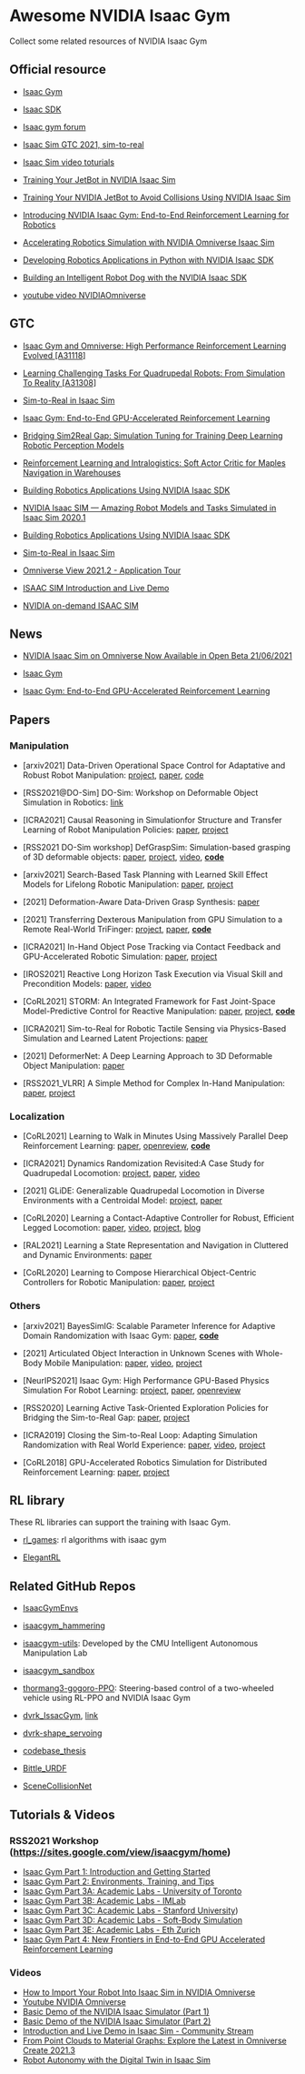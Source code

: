 # Awesome NVIDIA Isaac Gym

Collect some related resources of NVIDIA Isaac Gym

## Official resource

- [Isaac Gym](https://developer.nvidia.com/isaac-gym)

- [Isaac SDK](https://docs.nvidia.com/isaac/isaac/doc/index.html)

- [Isaac gym forum](https://forums.developer.nvidia.com/c/agx-autonomous-machines/isaac/isaac-gym/322)

- [Isaac Sim GTC 2021, sim-to-real](https://www.nvidia.com/en-us/on-demand/session/gtcspring21-s31824/)

- [Isaac Sim video toturials](https://www.youtube.com/playlist?list=PL3jK4xNnlCVf1SzxjCm7ZxDBNl9QYyV8X)

- [Training Your JetBot in NVIDIA Isaac Sim](https://developer.nvidia.com/blog/training-your-jetbot-in-isaac-sim/)

- [Training Your NVIDIA JetBot to Avoid Collisions Using NVIDIA Isaac Sim](https://developer.nvidia.com/blog/training-your-nvidia-jetbot-to-avoid-collisions-using-nvidia-isaac-sim/)

- [Introducing NVIDIA Isaac Gym: End-to-End Reinforcement Learning for Robotics](https://developer.nvidia.com/blog/introducing-isaac-gym-rl-for-robotics/)

- [Accelerating Robotics Simulation with NVIDIA Omniverse Isaac Sim](https://developer.nvidia.com/blog/accelerating-robotics-simulation-with-nvidia-omniverse-isaac-sim/)

- [Developing Robotics Applications in Python with NVIDIA Isaac SDK](https://developer.nvidia.com/blog/developing-robotics-applications-in-python-with-isaac-sdk/)

- [Building an Intelligent Robot Dog with the NVIDIA Isaac SDK](https://developer.nvidia.com/blog/building-intelligent-robot-dog-with-isaac-sdk/)

- [youtube video NVIDIAOmniverse](https://www.youtube.com/c/NVIDIAOmniverse/videos?&ab_channel=NVIDIAOmniverse)

## GTC

- [Isaac Gym and Omniverse: High Performance Reinforcement Learning Evolved [A31118]](https://events.rainfocus.com/widget/nvidia/nvidiagtc/sessioncatalog?search=A31118)

- [Learning Challenging Tasks For Quadrupedal Robots: From Simulation To Reality [A31308]](https://events.rainfocus.com/widget/nvidia/nvidiagtc/sessioncatalog?search=A31308)

- [Sim-to-Real in Isaac Sim](https://www.nvidia.com/en-us/on-demand/session/gtcspring21-s31824/)

- [Isaac Gym: End-to-End GPU-Accelerated Reinforcement Learning](https://www.nvidia.com/en-us/on-demand/session/gtcspring21-s32037/)

- [Bridging Sim2Real Gap: Simulation Tuning for Training Deep Learning Robotic Perception Models](https://www.nvidia.com/en-us/on-demand/session/gtcspring21-s31649/)

- [Reinforcement Learning and Intralogistics: Soft Actor Critic for Maples Navigation in Warehouses](https://www.nvidia.com/en-us/on-demand/session/gtcspring21-e31467/)

- [Building Robotics Applications Using NVIDIA Isaac SDK](https://www.nvidia.com/en-us/on-demand/session/gtcfall20-a21856/)

- [NVIDIA Isaac SIM — Amazing Robot Models and Tasks Simulated in Isaac Sim 2020.1](https://www.nvidia.com/en-us/on-demand/session/gtcsj20-d2s43/)

- [Building Robotics Applications Using NVIDIA Isaac SDK](https://www.nvidia.com/en-us/on-demand/session/gtcfall20-a21856/)

- [Sim-to-Real in Isaac Sim](https://www.nvidia.com/en-us/on-demand/session/gtcspring21-s31824/)

- [Omniverse View 2021.2 - Application Tour](https://www.nvidia.com/en-us/on-demand/session/omniverse2020-om1315/)

- [ISAAC SIM Introduction and Live Demo](https://www.nvidia.com/en-us/on-demand/session/omniverse2020-om1314/)

- [NVIDIA on-demand ISAAC SIM](https://www.nvidia.com/en-us/on-demand/search/?facet.mimetype[]=event%20session&layout=list&page=1&q=isaac%20sim&sort=relevance)

## News

- [NVIDIA Isaac Sim on Omniverse Now Available in Open Beta 21/06/2021](https://developer.nvidia.com/blog/nvidia-isaac-sim-on-omniverse-now-available-in-open-beta/)

- [Isaac Gym](https://www.nvidia.com/en-us/on-demand/session/gtcsiliconvalley2019-s9918/)

- [Isaac Gym: End-to-End GPU-Accelerated Reinforcement Learning](https://www.nvidia.com/en-us/on-demand/session/gtcspring21-s32037/)

## Papers

### Manipulation

- [arxiv2021] Data-Driven Operational Space Control for Adaptative and Robust Robot Manipulation: [project](https://cremebrule.github.io/oscar-web/), [paper](https://arxiv.org/abs/2110.00704), [code](https://github.com/nvlabs/oscar)

- [RSS2021@DO-Sim] DO-Sim: Workshop on Deformable Object Simulation in Robotics: [link](https://sites.google.com/nvidia.com/do-sim/home)

- [ICRA2021] Causal Reasoning in Simulationfor Structure and Transfer Learning of Robot Manipulation Policies: [paper](https://arxiv.org/pdf/2103.16772.pdf), [project](https://sites.google.com/view/crest-causal-struct-xfer-manip)

- [RSS2021 DO-Sim workshop] DefGraspSim: Simulation-based grasping of 3D deformable objects: [paper](https://arxiv.org/pdf/2107.05778.pdf), [project](https://sites.google.com/nvidia.com/defgraspsim), [video](https://youtu.be/Caj0AtsKKVI), [**code**](https://github.com/NVlabs/deformable_object_grasping)

- [arxiv2021] Search-Based Task Planning with Learned Skill Effect Models for Lifelong Robotic Manipulation: [paper](https://arxiv.org/pdf/2109.08771.pdf), [project](https://sites.google.com/view/sem-for-lifelong-manipulation)

- [2021] Deformation-Aware Data-Driven Grasp Synthesis: [paper](https://arxiv.org/pdf/2109.05320.pdf)

- [2021] Transferring Dexterous Manipulation from GPU Simulation to a Remote Real-World TriFinger: [project](https://s2r2-ig.github.io/), [paper](https://arxiv.org/pdf/2108.09779.pdf), [**code**](https://github.com/pairlab/leibnizgym/)

- [ICRA2021] In-Hand Object Pose Tracking via Contact Feedback and GPU-Accelerated Robotic Simulation: [paper](https://arxiv.org/pdf/2002.12160.pdf), [project](https://sites.google.com/view/in-hand-object-pose-tracking/)

- [IROS2021] Reactive Long Horizon Task Execution via Visual Skill and Precondition Models: [paper](https://arxiv.org/pdf/2011.08694.pdf), [video](https://www.youtube.com/playlist?list=PL-oD0xHUngeLfQmpngYkGFZarstfPOXqX)

- [CoRL2021] STORM: An Integrated Framework for Fast Joint-Space Model-Predictive Control for Reactive Manipulation: [paper](https://arxiv.org/pdf/2104.13542.pdf), [project](https://sites.google.com/view/manipulation-mpc), [**code**](https://github.com/NVlabs/storm)

- [ICRA2021] Sim-to-Real for Robotic Tactile Sensing via Physics-Based Simulation and Learned Latent Projections: [paper](https://arxiv.org/pdf/2103.16747.pdf)

- [2021] DeformerNet: A Deep Learning Approach to 3D Deformable Object Manipulation: [paper](https://arxiv.org/pdf/2107.08067.pdf)

- [RSS2021_VLRR] A Simple Method for Complex In-Hand Manipulation: [paper](https://rssvlrr.github.io/papers/13_CameraReady_RSS2021_VLRR.pdf), [project](https://sites.google.com/view/in-hand-reorientation)

### Localization
- [CoRL2021] Learning to Walk in Minutes Using Massively Parallel Deep Reinforcement Learning: [paper](https://arxiv.org/pdf/2109.11978.pdf), [openreview](https://openreview.net/forum?id=wK2fDDJ5VcF), [**code**](https://drive.google.com/drive/folders/1N84OYxAxVIk9WnxRB54dlOvg6NddNZ7i)
  
- [ICRA2021] Dynamics Randomization Revisited:A Case Study for Quadrupedal Locomotion: [project](https://www.pair.toronto.edu/understanding-dr/), [paper](https://arxiv.org/abs/2011.02404), [video](https://youtu.be/ckdHWWpfSpk)

- [2021] GLiDE: Generalizable Quadrupedal Locomotion in Diverse Environments with a Centroidal Model: [project](https://www.pair.toronto.edu/glide-quadruped/), [paper](https://arxiv.org/abs/2104.09771)

- [CoRL2020] Learning a Contact-Adaptive Controller for Robust, Efficient Legged Locomotion: [paper](https://arxiv.org/abs/2009.10019), [video](https://youtu.be/JJOmFZKpYTo), [project](https://sites.google.com/view/learn-contact-controller/home), [blog](https://developer.nvidia.com/blog/contact-adaptive-controller-locomotion/)

- [RAL2021] Learning a State Representation and Navigation in Cluttered and Dynamic Environments: [paper](https://arxiv.org/pdf/2103.04351.pdf)

- [CoRL2020] Learning to Compose Hierarchical Object-Centric Controllers for Robotic Manipulation: [paper](https://arxiv.org/pdf/2011.04627.pdf), [project](https://sites.google.com/view/compositional-object-control/)

### Others

- [arxiv2021] BayesSimIG: Scalable Parameter Inference for Adaptive Domain Randomization with Isaac Gym: [paper](https://arxiv.org/pdf/2107.04527.pdf), [**code**](https://github.com/NVlabs/bayes-sim-ig)

- [2021] Articulated Object Interaction in Unknown Scenes with Whole-Body Mobile Manipulation: [paper](http://arxiv.org/abs/2103.10534), [video](https://youtu.be/Mwer50_fdCU), [project](https://www.pair.toronto.edu/articulated-mm/)

- [NeurIPS2021] Isaac Gym: High Performance GPU-Based Physics Simulation For Robot Learning: [project](https://sites.google.com/view/isaacgym-nvidia), [paper](https://arxiv.org/abs/2108.10470), [openreview](https://openreview.net/forum?id=fgFBtYgJQX_)

- [RSS2020] Learning Active Task-Oriented Exploration Policies for Bridging the Sim-to-Real Gap: [paper](https://arxiv.org/pdf/2006.01952.pdf), [project](https://sites.google.com/view/task-oriented-exploration/)

- [ICRA2019] Closing the Sim-to-Real Loop: Adapting Simulation Randomization with Real World Experience: [paper](https://arxiv.org/abs/1810.05687), [video](https://youtu.be/nilcJY5Kdt8), [project](https://sites.google.com/view/simopt)

- [CoRL2018] GPU-Accelerated Robotics Simulation for Distributed Reinforcement Learning: [paper](https://arxiv.org/pdf/1810.05762.pdf), [project](https://sites.google.com/view/accelerated-gpu-simulation/home)

## RL library 

These RL libraries can support the training with Isaac Gym.

- [rl_games](https://github.com/Denys88/rl_games): rl algorithms with isaac gym

- [ElegantRL](https://github.com/AI4Finance-Foundation/ElegantRL)

## Related GitHub Repos

- [IsaacGymEnvs](https://github.com/NVIDIA-Omniverse/IsaacGymEnvs)

- [isaacgym_hammering](https://github.com/LiCHOTHU/isaacgym_hammering)

- [isaacgym-utils](https://github.com/iamlab-cmu/isaacgym-utils): Developed by the CMU Intelligent Autonomous Manipulation Lab

- [isaacgym_sandbox](https://github.com/kploeger/isaacgym_sandbox)

- [thormang3-gogoro-PPO](https://github.com/guichristmann/thormang3-gogoro-PPO): Steering-based control of a two-wheeled vehicle using RL-PPO and NVIDIA Isaac Gym

- [dvrk_IssacGym](https://github.com/baotruyenthach/dvrk_IssacGym), [link](https://github.com/baotruyenthach/dvrk_grasp_pipeline_isaacgym)

- [dvrk-shape_servoing](https://github.com/Utah-ARMLab/shape_servoing)

- [codebase_thesis](https://github.com/sivva-dev/codebase_thesis)

- [Bittle_URDF](https://github.com/AIWintermuteAI/Bittle_URDF)

- [SceneCollisionNet](https://github.com/NVlabs/SceneCollisionNet)


## Tutorials & Videos

### RSS2021 Workshop (https://sites.google.com/view/isaacgym/home)
- [Isaac Gym Part 1: Introduction and Getting Started](https://youtu.be/nleDq-oJjGk)
- [Isaac Gym Part 2: Environments, Training, and Tips](https://youtu.be/1RSugmJ4_gs)
- [Isaac Gym Part 3A: Academic Labs - University of Toronto](https://youtu.be/nXM5_mwUFOI)
- [Isaac Gym Part 3B: Academic Labs - IMLab](https://youtu.be/VrTVUpDM7K8)
- [Isaac Gym Part 3C: Academic Labs - Stanford University](https://youtu.be/RhjRrUK2abs))
- [Isaac Gym Part 3D: Academic Labs - Soft-Body Simulation](https://youtu.be/i4fGVc6lImo)
- [Isaac Gym Part 3E: Academic Labs - Eth Zurich](https://youtu.be/Afi17BnSuBM)
- [Isaac Gym Part 4: New Frontiers in End-to-End GPU Accelerated Reinforcement Learning](https://youtu.be/WhaybakLTXE)

### Videos
- [How to Import Your Robot Into Isaac Sim in NVIDIA Omniverse](https://youtu.be/pxPFr58gHmQ?list=PL3jK4xNnlCVf1SzxjCm7ZxDBNl9QYyV8X)
- [Youtube NVIDIA Omniverse](https://www.youtube.com/channel/UCSKUoczbGAcMld7HjpCR8OA)
- [Basic Demo of the NVIDIA Isaac Simulator (Part 1)](https://www.youtube.com/watch?v=b12M_kCW82o)
- [Basic Demo of the NVIDIA Isaac Simulator (Part 2)](https://youtu.be/XcvMCs9NJfM)
- [Introduction and Live Demo in Isaac Sim - Community Stream](https://youtu.be/vpHR0qiH-GY)
- [From Point Clouds to Material Graphs: Explore the Latest in Omniverse Create 2021.3](https://youtu.be/t9nVWhnOgbE)
- [Robot Autonomy with the Digital Twin in Isaac Sim](https://youtu.be/vOEdzxR-_Iw)
